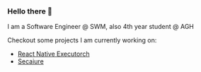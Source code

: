 ### Hello there 👋

I am a Software Engineer @ SWM, also 4th year student @ AGH

Checkout some projects I am currently working on:
- [React Native Executorch](https://docs.swmansion.com/react-native-executorch/)
- [Secaiure](https://www.secaiure.com/)
